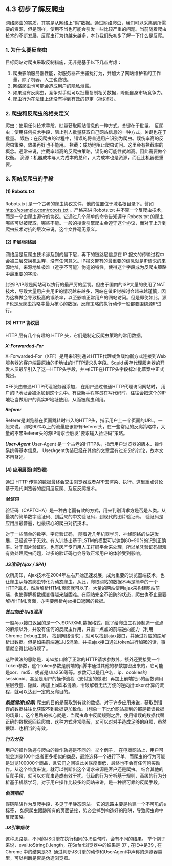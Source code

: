 ## 4.3 初步了解反爬虫

网络爬虫的实质，其实是从网络上“偷”数据。通过网络爬虫，我们可以采集到所需要的资源，但是同样，使用不当也可能会引发一些比较严重的问题。当前随着爬虫技术的不断发展，反爬虫行为也越来越多，本节我们先初步了解一下什么是反爬。

### 1. 为什么要反爬虫
目标网站对爬虫采取反制措施，无非是基于以下几点考虑：

 1. 爬虫影响服务器性能，对服务器产生骚扰行为，并加大了网站维护者的工作量，除了机器，人工也费钱。
 2. 网络爬虫也可能会造成用户的隐私泄露。
 3. 如果没有反爬虫，竞争对手就可以批量复制相关数据，降低自身市场竞争力。
 4. 爬虫行为在法律上还没有得到有效的界定（擦边球）。

### 2. 爬虫和反爬虫的相关定义
爬虫：使用任何技术手段，批量获取网站信息的一种方式。关键在于批量。
反爬虫：使用任何技术手段，阻止别人批量获取自己网站信息的一种方式。关键也在于批量。
误伤：在反爬虫的过程中，错误的将普通用户识别为爬虫。误伤率高的反爬虫策略，效果再好也不能用。
拦截：成功地阻止爬虫访问。这里会有拦截率的概念。通常来说，拦截率越高的反爬虫策略，误伤的可能性就越高。因此需要做个权衡。
资源：机器成本与人力成本的总和，人力成本也是资源，而且比机器更重要。

### 3. 网站反爬虫的手段
#### (1) Robots.txt
Robots.txt 是一个古老的爬虫协议文件，他的位置位于域名根目录下。譬如 http://example.com/robots.txt 。严格来讲 Robots.txt 并不算一个反爬虫技术，而是一个由爬虫遵守的协议。它通过几个简单的命令告知遵守 Robots.txt 的爬虫哪些可以被爬取，哪些不能。一般的搜索引擎爬虫会遵守这个协议，而对于上升到爬虫技术对抗的层次来说，这个文件毫无意义。

#### (2) IP层/网络层
网络层是反爬虫技术涉及到的最下层，再下的链路层信息在 IP 报文的传输过程中会被三层交换机丢弃，没有任何意义。IP报文带有的最重要的信息就是IP请求的来源地址，来源地址极难（近乎不可能）伪造的特性，使得这个字段成为反爬虫策略中最重要的字段。 

封杀IP/IP段是网站可以执行的最严厉的惩罚。但由于国内的ISP大量的使用了NAT技术，导致大量用户共用IP的情况越来越多，网站在做IP封杀时会越来越谨慎，因为这样做会导致极高的误杀率，以至影响正常用户的网站访问。但是即使如此，源IP也是反爬虫策略中最为核心的数据，反爬策略的执行动作一般都要围绕源IP进行。

#### (3) HTTP 协议层
HTTP 层有几个有趣的 HTTP 头，它们是制定反爬虫策略的常用数据。

***X-Forwarded-For***

X-Forwarded-For（XFF）是用来识别通过HTTP代理或负载均衡方式连接到Web服务器的客户端最原始的IP地址的HTTP请求头字段。Squid 缓存代理服务器的开发人员最早引入了这一HTTP头字段，并由IETF在HTTP头字段标准化草案中正式提出。

XFF头由普通HTTP代理服务器添加， 在用户通过普通HTTP代理访问网站时， 用户的IP地址会被添加到这个头中。有些新手程序员在写代码时，往往会把这个的IP地址当做用户的真实IP地址使用，从而被爬虫利用。

***Referer***

Referer是浏览器在页面跳转时带入的HTTP头，指示用户上一个页面的URL，一般来说，网站90%以上的流量应该带有Referer头，在一些常见的反爬策略中，大量的不带Referer头的源IP请求会触发"要求输入验证码"策略。

***User-Agent***
User-Agent 是一个古老的HTTP头，指示用户浏览器的版本、操作系统等基本信息， UserAgent伪装已经在其他的文章里有过充分的讨论，故本文不再赘述。

#### (4) 应用层面(浏览器)
通过 HTTP 传输的数据最终会交由浏览器或者APP去渲染、执行。这里重点讨论基于现代浏览器的应用层反爬、及反反爬技术。

***验证码***

验证码（CAPTCHA）是一种古老而有效的方式，用来判别请求方是否是人类。从最初的简单数字验证码、到后来的中文验证码，到现代的图片验证码， 验证码是应用层最普遍，也最核心的爬虫对抗技术。

对于一些简单的数字、字母验证码， 随着近几年机器学习、神经网络的快速发展，已经近乎于无效。有人训练出基于LSTM的模型可以达到80~90%的识别正确率。对于图片验证码，也有灰产专门用人工打码平台来处理，所以单凭验证码很难有效处理爬虫问题，过多的验证码也会导致正常用户的体验受到影响。

***JS渲染(Ajax / SPA)***

众所周知，Ajax技术在2004年左右开始迅速发展，成为重要的浏览器端技术，也让爬虫从静态爬虫转化为动态爬虫。从此，爬取网站的数据不再是简单的一个HTTP请求，然后解析HTML页面就可以了。大量的网站使用ajax来构建网站前端，也使得解析数据变得越来越困难。在网站完全不设防的状态，爬虫也不止需要解析HTML页面，亦需要解析Ajax接口返回的数据。

***接口加密与JS混淆***

一般Ajax接口返回的是一个JSON/XML数据格式，除了给爬虫工程师制造一点点的麻烦以外，并没有任何的反爬虫作用，只需一点点的前端逆向能力（利用Chrome Debug工具， 找到网络请求），就可以找到ajax接口，并通过对应的库解析出数据。但是如果前端通过JS混淆、并把ajax接口通过token进行加密的话，事情就变得比较麻烦了。 

这种做法的思路是，ajax接口除了正常的HTTP请求参数外，额外还要接受一个Token参数，这个token参数是前端的js脚本通过其他的参数加密出来的，它可能是xor、md5、或者是sha256等等。参数可以是用户名、ip、cookies的sessionid、甚至是用户的操作流程（支付宝的做法）再加上前端把js的函数调用层层嵌套、隐藏、再加上js脚本混淆，令破解者无法方便的逆向出token计算的流程，就可以达到一定的反爬目的。

***数据混淆(投毒)***
爬虫的目的是获取到有效的数据。对于许多应用来说，获取到错误的数据往往比获取不到数据更加致命。（想象一下比价网站拿到的都是错误数据的场景）。这个思路的核心就是，当爬虫命中反爬规则之后，使用错误的数据代替正确的数据返回给爬虫，这种方式非常隐蔽，又可以对对手造成足够的麻烦，虽然猥琐、也相当的有效。

***行为分析***

用户的操作轨迹与爬虫的操作轨迹是不同的。举个例子， 在电商网站上，用户可能会浏览100个或者更多相似的商品，最终选择一个进行下单。而爬虫的行为可能是浏览100000个商品，且它们之间彼此关联度很低，最终也不会有任何购买动作。从这个维度来说，就可以判断出这个请求来源是客户还是爬虫。 结合其他的反爬手段，就可以对爬虫造成有效干扰。低级的行为分析基于规则，高级的行为分析基于机器学习。对于用户操作比较多的网站来讲，是一种很可靠的反爬手段。

***假链陷阱***

假链陷阱作为反爬手段，多见于半静态网站。 它的思路主要是构建一个不可见的a标签， 如果爬虫跟踪所有的页面链接，势必会掉到构造好的陷阱，导致爬虫命中反爬策略。

***JS引擎指纹***

这种思路是，不同的JS引擎在执行相同的JS语句时，会有不同的结果。 举个例子来说，eval.toString().length，在Safari浏览器中的结果是 37 , 在IE中是39 , 在Chrome 中的结果是33. 通过判断JS引擎的动作和UserAgent中声称的浏览器类型，可以判断是否是伪造浏览器。